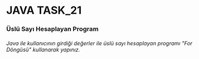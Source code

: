 # JAVA TASK_21
### Üslü Sayı Hesaplayan Program
###### Java ile kullanıcının girdiği değerler ile üslü sayı hesaplayan programı "For Döngüsü" kullanarak yapınız.
